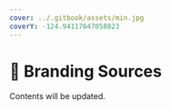 ```yaml
---
cover: ../.gitbook/assets/min.jpg
coverY: -124.94117647058823
---
```


# 🌉 Branding Sources

Contents will be updated.
